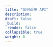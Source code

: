 ```yaml
---
title: "如何调用 API"
description: 
draft: false
_build:
 render: false
collapsible: true
weight: 8
---
```


